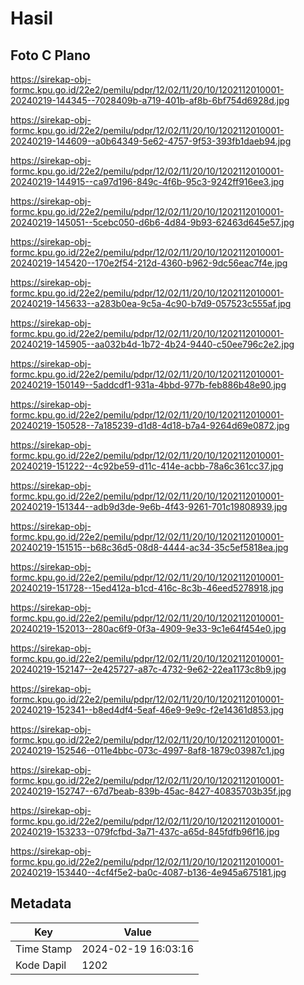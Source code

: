 # Hasil

## Foto C Plano

https://sirekap-obj-formc.kpu.go.id/22e2/pemilu/pdpr/12/02/11/20/10/1202112010001-20240219-144345--7028409b-a719-401b-af8b-6bf754d6928d.jpg

https://sirekap-obj-formc.kpu.go.id/22e2/pemilu/pdpr/12/02/11/20/10/1202112010001-20240219-144609--a0b64349-5e62-4757-9f53-393fb1daeb94.jpg

https://sirekap-obj-formc.kpu.go.id/22e2/pemilu/pdpr/12/02/11/20/10/1202112010001-20240219-144915--ca97d196-849c-4f6b-95c3-9242ff916ee3.jpg

https://sirekap-obj-formc.kpu.go.id/22e2/pemilu/pdpr/12/02/11/20/10/1202112010001-20240219-145051--5cebc050-d6b6-4d84-9b93-62463d645e57.jpg

https://sirekap-obj-formc.kpu.go.id/22e2/pemilu/pdpr/12/02/11/20/10/1202112010001-20240219-145420--170e2f54-212d-4360-b962-9dc56eac7f4e.jpg

https://sirekap-obj-formc.kpu.go.id/22e2/pemilu/pdpr/12/02/11/20/10/1202112010001-20240219-145633--a283b0ea-9c5a-4c90-b7d9-057523c555af.jpg

https://sirekap-obj-formc.kpu.go.id/22e2/pemilu/pdpr/12/02/11/20/10/1202112010001-20240219-145905--aa032b4d-1b72-4b24-9440-c50ee796c2e2.jpg

https://sirekap-obj-formc.kpu.go.id/22e2/pemilu/pdpr/12/02/11/20/10/1202112010001-20240219-150149--5addcdf1-931a-4bbd-977b-feb886b48e90.jpg

https://sirekap-obj-formc.kpu.go.id/22e2/pemilu/pdpr/12/02/11/20/10/1202112010001-20240219-150528--7a185239-d1d8-4d18-b7a4-9264d69e0872.jpg

https://sirekap-obj-formc.kpu.go.id/22e2/pemilu/pdpr/12/02/11/20/10/1202112010001-20240219-151222--4c92be59-d11c-414e-acbb-78a6c361cc37.jpg

https://sirekap-obj-formc.kpu.go.id/22e2/pemilu/pdpr/12/02/11/20/10/1202112010001-20240219-151344--adb9d3de-9e6b-4f43-9261-701c19808939.jpg

https://sirekap-obj-formc.kpu.go.id/22e2/pemilu/pdpr/12/02/11/20/10/1202112010001-20240219-151515--b68c36d5-08d8-4444-ac34-35c5ef5818ea.jpg

https://sirekap-obj-formc.kpu.go.id/22e2/pemilu/pdpr/12/02/11/20/10/1202112010001-20240219-151728--15ed412a-b1cd-416c-8c3b-46eed5278918.jpg

https://sirekap-obj-formc.kpu.go.id/22e2/pemilu/pdpr/12/02/11/20/10/1202112010001-20240219-152013--280ac6f9-0f3a-4909-9e33-9c1e64f454e0.jpg

https://sirekap-obj-formc.kpu.go.id/22e2/pemilu/pdpr/12/02/11/20/10/1202112010001-20240219-152147--2e425727-a87c-4732-9e62-22ea1173c8b9.jpg

https://sirekap-obj-formc.kpu.go.id/22e2/pemilu/pdpr/12/02/11/20/10/1202112010001-20240219-152341--b8ed4df4-5eaf-46e9-9e9c-f2e14361d853.jpg

https://sirekap-obj-formc.kpu.go.id/22e2/pemilu/pdpr/12/02/11/20/10/1202112010001-20240219-152546--011e4bbc-073c-4997-8af8-1879c03987c1.jpg

https://sirekap-obj-formc.kpu.go.id/22e2/pemilu/pdpr/12/02/11/20/10/1202112010001-20240219-152747--67d7beab-839b-45ac-8427-40835703b35f.jpg

https://sirekap-obj-formc.kpu.go.id/22e2/pemilu/pdpr/12/02/11/20/10/1202112010001-20240219-153233--079fcfbd-3a71-437c-a65d-845fdfb96f16.jpg

https://sirekap-obj-formc.kpu.go.id/22e2/pemilu/pdpr/12/02/11/20/10/1202112010001-20240219-153440--4cf4f5e2-ba0c-4087-b136-4e945a675181.jpg


## Metadata

| Key        | Value               |
| ---------- | ------------------- |
| Time Stamp | 2024-02-19 16:03:16 |
| Kode Dapil | 1202                |



